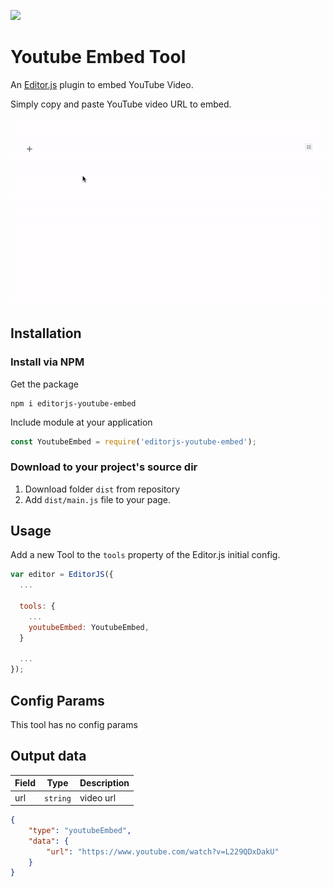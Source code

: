 ![](https://badgen.net/badge/Editor.js/v2.0/blue)

# Youtube Embed Tool
An [Editor.js](https://editorjs.io) plugin to embed YouTube Video.

Simply copy and paste YouTube video URL to embed.

![](assets/demo.gif)


## Installation
### Install via NPM

Get the package

```shell
npm i editorjs-youtube-embed
```

Include module at your application

```javascript
const YoutubeEmbed = require('editorjs-youtube-embed');
```

### Download to your project's source dir
1. Download folder `dist` from repository
2. Add `dist/main.js` file to your page.

## Usage

Add a new Tool to the `tools` property of the Editor.js initial config.

```javascript
var editor = EditorJS({
  ...
  
  tools: {
    ...
    youtubeEmbed: YoutubeEmbed,
  }
  
  ...
});
```

## Config Params
This tool has no config params

## Output data

| Field          | Type      | Description                     |
| -------------- | --------- | ------------------------------- |
| url            | `string`  | video url                       |



```json
{
    "type": "youtubeEmbed",
    "data": {
        "url": "https://www.youtube.com/watch?v=L229QDxDakU"
    }
}
```